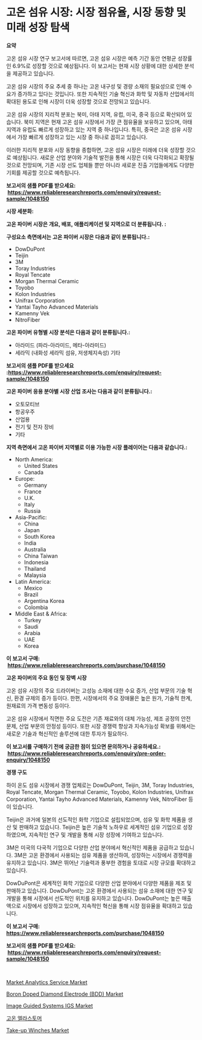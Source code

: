 <p><h1>고온 섬유 시장: 시장 점유율, 시장 동향 및 미래 성장 탐색</h1></p><p><strong>요약</strong></p>
<p><p>고온 섬유 시장 연구 보고서에 따르면, 고온 섬유 시장은 예측 기간 동안 연평균 성장률인 6.9%로 성장할 것으로 예상됩니다. 이 보고서는 현재 시장 상황에 대한 상세한 분석을 제공하고 있습니다. </p><p>고온 섬유 시장의 주요 추세 중 하나는 고온 내구성 및 경량 소재의 필요성으로 인해 수요가 증가하고 있다는 것입니다. 또한 지속적인 기술 혁신과 화학 및 자동차 산업에서의 확대된 용도로 인해 시장이 더욱 성장할 것으로 전망되고 있습니다. </p><p>고온 섬유 시장의 지리적 분포는 북미, 아태 지역, 유럽, 미국, 중국 등으로 확산되어 있습니다. 북미 지역은 현재 고온 섬유 시장에서 가장 큰 점유율을 보유하고 있으며, 아태 지역과 유럽도 빠르게 성장하고 있는 지역 중 하나입니다. 특히, 중국은 고온 섬유 시장에서 가장 빠르게 성장하고 있는 시장 중 하나로 꼽히고 있습니다. </p><p>이러한 지리적 분포와 시장 동향을 종합하면, 고온 섬유 시장은 미래에 더욱 성장할 것으로 예상됩니다. 새로운 산업 분야와 기술적 발전을 통해 시장은 더욱 다각화되고 확장될 것으로 전망되며, 기존 시장 선도 업체들 뿐만 아니라 새로운 진출 기업들에게도 다양한 기회를 제공할 것으로 예측됩니다.</p></p>
<p><strong>보고서의 샘플 PDF를 받으세요: &nbsp;<a href="https://www.reliableresearchreports.com/enquiry/request-sample/1048150">https://www.reliableresearchreports.com/enquiry/request-sample/1048150</a></strong></p>
<p><strong>시장 세분화:</strong></p>
<p><strong> 고온 파이버 시장은 개요, 배포, 애플리케이션 및 지역으로 더 분류됩니다. :</strong></p>
<p><strong>구성요소 측면에서는 고온 파이버 시장은 다음과 같이 분류됩니다.:</strong></p>
<p><ul><li>DowDuPont</li><li>Teijin</li><li>3M</li><li>Toray Industries</li><li>Royal Tencate</li><li>Morgan Thermal Ceramic</li><li>Toyobo</li><li>Kolon Industries</li><li>Unifrax Corporation</li><li>Yantai Tayho Advanced Materials</li><li>Kamenny Vek</li><li>NitroFiber</li></ul></p>
<p><strong> 고온 파이버 유형별 시장 분석은 다음과 같이 분류됩니다.:</strong></p>
<p><ul><li>아라미드 (파라-아라미드, 메타-아라미드)</li><li>세라믹 (내화성 세라믹 섬유, 저생체지속성) 기타</li></ul></p>
<p><strong>보고서의 샘플 PDF를 받으세요 :<a href="https://www.reliableresearchreports.com/enquiry/request-sample/1048150">https://www.reliableresearchreports.com/enquiry/request-sample/1048150</a></strong></p>
<p><strong> 고온 파이버 응용 분야별 시장 산업 조사는 다음과 같이 분류됩니다.:</strong></p>
<p><ul><li>오토모티브</li><li>항공우주</li><li>산업용</li><li>전기 및 전자 장비</li><li>기타</li></ul></p>
<p><strong>지역 측면에서 고온 파이버 지역별로 이용 가능한 시장 플레이어는 다음과 같습니다.:</strong></p>
<p><ul>
    <li>
        North America:
        <ul>
            <li>United States</li>
            <li>Canada</li>
        </ul>
    </li>
    <li>
        Europe:
        <ul>
            <li>Germany</li>
            <li>France</li>
            <li>U.K.</li>
            <li>Italy</li>
            <li>Russia</li>
        </ul>
    </li>
    <li>
        Asia-Pacific:
        <ul>
            <li>China</li>
            <li>Japan</li>
            <li>South Korea</li>
            <li>India</li>
            <li>Australia</li>
            <li>China Taiwan</li>
            <li>Indonesia</li>
            <li>Thailand</li>
            <li>Malaysia</li>
        </ul>
    </li>
    <li>
        Latin America:
        <ul>
            <li>Mexico</li>
            <li>Brazil</li>
            <li>Argentina Korea</li>
            <li>Colombia</li>
        </ul>
    </li>
    <li>
        Middle East & Africa:
        <ul>
            <li>Turkey</li>
            <li>Saudi</li>
            <li>Arabia</li>
            <li>UAE</li>
            <li>Korea</li>
        </ul>
    </li>
    </ul></p>
<p><strong>이 보고서 구매: &nbsp;<a href="https://www.reliableresearchreports.com/purchase/1048150">https://www.reliableresearchreports.com/purchase/1048150</a></strong></p>
<p><strong>고온 파이버의 주요 동인 및 장벽 시장</strong></p>
<p><p>고온 섬유 시장의 주요 드라이버는 고성능 소재에 대한 수요 증가, 산업 부문의 기술 혁신, 환경 규제의 증가 등이다. 한편, 시장에서의 주요 장애물은 높은 원가, 기술적 한계, 원재료의 가격 변동성 등이다.</p><p>고온 섬유 시장에서 직면한 주요 도전은 기존 재료와의 대체 가능성, 제조 공정의 안전 문제, 산업 부문의 안정성 등이다. 또한 시장 경쟁력 향상과 지속가능성 확보를 위해서는 새로운 기술과 혁신적인 솔루션에 대한 투자가 필요하다.</p></p>
<p><strong>이 보고서를 구매하기 전에 궁금한 점이 있으면 문의하거나 공유하세요.: &nbsp;<a href="https://www.reliableresearchreports.com/enquiry/pre-order-enquiry/1048150">https://www.reliableresearchreports.com/enquiry/pre-order-enquiry/1048150</a></strong></p>
<p><strong>경쟁 구도</strong></p>
<p><p>하이 온도 섬유 시장에서 경쟁 업체로는 DowDuPont, Teijin, 3M, Toray Industries, Royal Tencate, Morgan Thermal Ceramic, Toyobo, Kolon Industries, Unifrax Corporation, Yantai Tayho Advanced Materials, Kamenny Vek, NitroFiber 등이 있습니다.</p><p>Teijin은 과거에 일본의 선도적인 화학 기업으로 설립되었으며, 섬유 및 화학 제품을 생산 및 판매하고 있습니다. Teijin은 높은 기술적 노하우로 세계적인 섬유 기업으로 성장하였으며, 지속적인 연구 및 개발을 통해 시장 성장에 기여하고 있습니다.</p><p>3M은 미국의 다국적 기업으로 다양한 산업 분야에서 혁신적인 제품을 공급하고 있습니다. 3M은 고온 환경에서 사용되는 섬유 제품을 생산하여, 성장하는 시장에서 경쟁력을 유지하고 있습니다. 3M은 뛰어난 기술력과 풍부한 경험을 토대로 시장 규모를 확대하고 있습니다.</p><p>DowDuPont은 세계적인 화학 기업으로 다양한 산업 분야에서 다양한 제품을 제조 및 판매하고 있습니다. DowDuPont는 고온 환경에서 사용되는 섬유 소재에 대한 연구 및 개발을 통해 시장에서 선도적인 위치를 유지하고 있습니다. DowDuPont는 높은 매출액으로 시장에서 성장하고 있으며, 지속적인 혁신을 통해 시장 점유율을 확대하고 있습니다.</p></p>
<p><strong>이 보고서 구매: &nbsp; <a href="https://www.reliableresearchreports.com/purchase/1048150">https://www.reliableresearchreports.com/purchase/1048150</a></strong></p>
<p><strong>보고서의 샘플 PDF를 받으세요: &nbsp;<a href="https://www.reliableresearchreports.com/enquiry/request-sample/1048150">https://www.reliableresearchreports.com/enquiry/request-sample/1048150</a></strong><strong></strong></p>
<p>&nbsp;</p>
<p><p><a href="https://fearless-okapi-6c8.notion.site/Market-Analytics-Service-Market-Furnish-Information-about-Market-Size-Market-Share-Market-Dynamics-e9486e7e9a80432f9b787b4e771d148a">Market Analytics Service Market</a></p><p><a href="https://view.publitas.com/reportprime-1/boron-doped-diamond-electrode-bdd-market-challenges-opportunities-and-growth-drivers-and-major-market-players-forecasted-for-period-from-2024-2031/">Boron Doped Diamond Electrode (BDD) Market</a></p><p><a href="https://github.com/RickHolmes3/Market-Research-Report-List-3/blob/main/image-guided-systems-igs-market.md">Image Guided Systems IGS Market</a></p><p><a href="https://github.com/vs10l4sfg5c/Market-Research-Report-List-1/blob/main/9429248186543.md">고온 엘라스토머</a></p><p><a href="https://issuu.com/reportprime-2/docs/take-up-winches-market-size-2030.pptx">Take-up Winches Market</a></p></p>